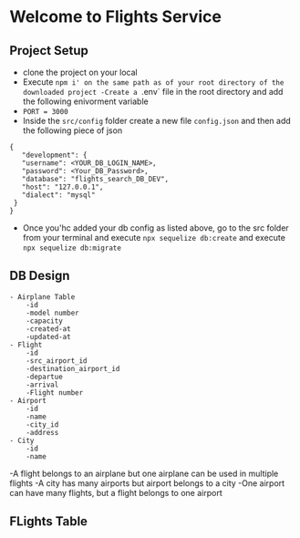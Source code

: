 # Welcome to Flights Service

## Project Setup
- clone the project on your local
- Execute `npm i' on the same path as of your root directory of the downloaded project
-Create a `.env` file in the root directory and add the following enivorment variable
 - `PORT = 3000`
 - Inside the `src/config` folder create a new file `config.json` and then add the following piece of json
 ```
 {
    "development": {
    "username": <YOUR_DB_LOGIN_NAME>,
    "password": <Your_DB_Password>,
    "database": "flights_search_DB_DEV",
    "host": "127.0.0.1",
    "dialect": "mysql"
  }
 }
 ```

 - Once you'hc added your db config as listed above, go to the src folder from your terminal and execute `npx sequelize db:create` and execute `npx sequelize db:migrate` 

## DB Design
    - Airplane Table
        -id
        -model number
        -capacity
        -created-at
        -updated-at
    - Flight
        -id
        -src_airport_id
        -destination_airport_id
        -departue
        -arrival
        -Flight number  
    - Airport
        -id
        -name
        -city_id
        -address 
    - City
        -id
        -name
-A flight belongs to an airplane but one airplane can be used in multiple flights
-A city has many airports but airport belongs to a city
-One airport can have many flights, but a flight belongs to one airport

## FLights Table

